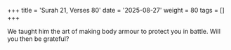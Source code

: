 +++
title = 'Surah 21, Verses 80'
date = '2025-08-27'
weight = 80
tags = []
+++

We taught him the art of making body armour to protect you in battle. Will you then be grateful?